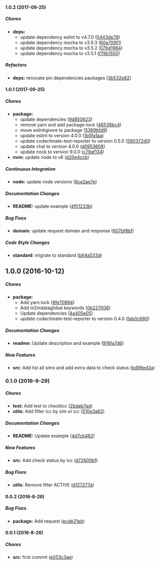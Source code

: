 #### 1.0.2 (2017-09-25)

##### Chores

* **deps:**
  * update dependency eslint to v4.7.0 ([0443de78](https://github.com/lgaticaq/m2m-status/commit/0443de7853744eb7b460042d1c924ebcd9c4c2e3))
  * update dependency mocha to v3.5.3 ([60a709f1](https://github.com/lgaticaq/m2m-status/commit/60a709f16e9a34382768c3cf22640fc483c76e79))
  * update dependency mocha to v3.5.2 ([076d1984](https://github.com/lgaticaq/m2m-status/commit/076d19847d85bf5b7d9b30aa57b74654ffd5592f))
  * update dependency mocha to v3.5.1 ([f79b1550](https://github.com/lgaticaq/m2m-status/commit/f79b1550be534572df760ba2a23e6f59f6b36650))

##### Refactors

* **deps:** renovate pin dependencies packages ([3b532e82](https://github.com/lgaticaq/m2m-status/commit/3b532e82cf59f372ffd708a874ad521b1e6ca6e6))

#### 1.0.1 (2017-09-25)

##### Chores

* **package:**
  * update dependencies ([9d850623](https://github.com/lgaticaq/m2m-status/commit/9d850623e9bf85e615348d4826f208347dd343e9))
  * remove yarn and add package-lock ([46538bc4](https://github.com/lgaticaq/m2m-status/commit/46538bc408eb17565370b331b60cfeabab825bcf))
  * move eslintignore to package ([5369bfd9](https://github.com/lgaticaq/m2m-status/commit/5369bfd9fd60ef78c60382971c2b9e235db61949))
  * update eslint to version 4.0.0 ([1b0fa1aa](https://github.com/lgaticaq/m2m-status/commit/1b0fa1aaadc6f74f70a0e297130c24b542b19031))
  * update codeclimate-test-reporter to version 0.5.0 ([590372d0](https://github.com/lgaticaq/m2m-status/commit/590372d0c44b58ab38fa1fa6e44c6608e47c7a95))
  * update chai to version 4.0.0 ([d0953608](https://github.com/lgaticaq/m2m-status/commit/d09536086c2344d67047e4fb34fe784a010ece7b))
  * update nock to version 9.0.0 ([c79af134](https://github.com/lgaticaq/m2m-status/commit/c79af1345a820cf311ce30272259ee31d1ab6bfa))
* **nvm:** update node to v8 ([d20e4ccb](https://github.com/lgaticaq/m2m-status/commit/d20e4ccb2ae538ebedb3c843027237fff2ecdddc))

##### Continuous Integration

* **node:** update node versions ([8ce2ae7e](https://github.com/lgaticaq/m2m-status/commit/8ce2ae7e97d65e7a630cde36a97a604c5699c4e0))

##### Documentation Changes

* **README:** update example ([4f51233b](https://github.com/lgaticaq/m2m-status/commit/4f51233beed510de6beeae372671b60da6c17e75))

##### Bug Fixes

* **domain:** update request domain and response ([607bf8bf](https://github.com/lgaticaq/m2m-status/commit/607bf8bf8f023dd5a846516f233d945639a55340))

##### Code Style Changes

* **standard:** migrate to standard ([b64a533d](https://github.com/lgaticaq/m2m-status/commit/b64a533d49a887448f4bcc340630c9d06c8e2d51))

## 1.0.0 (2016-10-12)

##### Chores

* **package:**
  * Add yarn.lock ([9fe70884](https://github.com/lgaticaq/m2m-status/commit/9fe70884fa907619855cc5247bdc7c1b10b3b756))
  * Add m2mdataglobal keywords ([0b227006](https://github.com/lgaticaq/m2m-status/commit/0b2270068c1eb8598448e3e6b1492e1dbe86279c))
  * Update dependencies ([4a405e05](https://github.com/lgaticaq/m2m-status/commit/4a405e05630e95704b633d991019b0c8f594367d))
  * update codeclimate-test-reporter to version 0.4.0 ([fab0c680](https://github.com/lgaticaq/m2m-status/commit/fab0c680c64fcc70f82f4197683e0a6f6c2b04b2))

##### Documentation Changes

* **readme:** Update description and example ([916fa7d6](https://github.com/lgaticaq/m2m-status/commit/916fa7d66668697aa9ea12a985f1f37226d089fd))

##### New Features

* **src:** Add list all sims and add extra data to check status ([bd98ed3a](https://github.com/lgaticaq/m2m-status/commit/bd98ed3adb18e1cf0521896b6d832a98818871da))

### 0.1.0 (2016-9-29)

##### Chores

* **test:** Add test to checkIcc ([2bdab7ad](https://github.com/lgaticaq/m2m-status/commit/2bdab7ad11b3637853c69522942355b4127ead9d))
* **utils:** Add filter icc by sim or icc ([510e3a62](https://github.com/lgaticaq/m2m-status/commit/510e3a62802e2466322dc980c7bf19dadb08a4c4))

##### Documentation Changes

* **README:** Update example ([4d7cb462](https://github.com/lgaticaq/m2m-status/commit/4d7cb462c7e3a44a1a9002a0440cf76d29c65f5e))

##### New Features

* **src:** Add check status by icc ([d72600b1](https://github.com/lgaticaq/m2m-status/commit/d72600b1f1cc5465a6113da9622246e5b0fca884))

##### Bug Fixes

* **utils:** Remove filter ACTIVE ([d127277a](https://github.com/lgaticaq/m2m-status/commit/d127277acfe0c9dc90df7dadd951e813ec08a4ee))

#### 0.0.2 (2016-8-26)

##### Bug Fixes

* **package:** Add request ([ecde21eb](https://github.com/lgaticaq/m2m-status/commit/ecde21eb159856f1a74668b1a0b781af6e657913))

#### 0.0.1 (2016-8-26)

##### Chores

* **src:** first commit ([e053c3ae](https://github.com/lgaticaq/m2m-status/commit/e053c3ae3830379fdeebf3f8aaf064a9eaf22a28))

